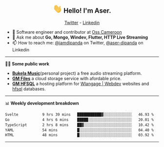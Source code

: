 <h2 align="center"> <img src="https://github.com/gabriel-TheCode/gabriel-TheCode/blob/master/gifs/Hi.gif" width="30px"> Hello! I'm Aser.</h2>
<p align="center">
  <a href="https://twitter.com/iamdipanda">Twitter</a> - 
  <a href="https://www.linkedin.com/in/aser-dipanda/">Linkedin</a>
</p>


- 🔭 Software engineer and contributor at [Oss Cameroon](https://github.com/osscameroon)
- 💬 Ask me about **Go, Mongo, Windev, Flutter, HTTP Live Streaming**
- 📫 How to reach me: [@iamdipanda](https://twitter.com/iamdipanda) on Twitter, [@aser-dipanda](https://www.linkedin.com/in/aser-dipanda/) on Linkedin

-------

👨‍💻 **Some public work**

- **[Bukela Music](https://music.bukela.co)**(personal project) a free audio streaming platform. 
- **[GM Files](https://gamesmania.io)** a cloud storage service with afordable price.
- **[GM HFSQL](https://gamesmania.io)** a hosting platform for [Wlangage | Webdev](https://pcsoft.fr/webdev/index.html) websites and [hfsql](https://pcsoft.fr/accueilpub/hfsql.htm) databases.
-------

📊 **Weekly development breakdown**

<!--START_SECTION:waka-->

```txt
Svelte           9 hrs 39 mins   ███████████▓░░░░░░░░░░░░░   46.93 %
Go               4 hrs 6 mins    █████░░░░░░░░░░░░░░░░░░░░   20.01 %
TypeScript       2 hrs 8 mins    ██▓░░░░░░░░░░░░░░░░░░░░░░   10.42 %
YAML             54 mins         █░░░░░░░░░░░░░░░░░░░░░░░░   04.40 %
HTML             48 mins         █░░░░░░░░░░░░░░░░░░░░░░░░   03.92 %
```

<!--END_SECTION:waka-->

-------
